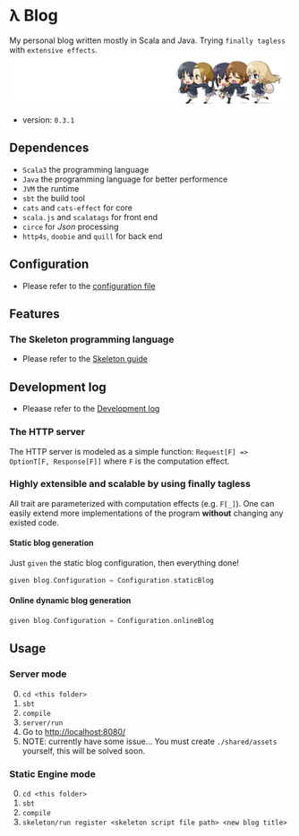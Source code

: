 # λ Blog
My personal blog written mostly in Scala and Java.
Trying `finally tagless` with `extensive effects`.
![k-on!](./img/k-on-q.png)  
- version: `0.3.1`

## Dependences
- `Scala3` the programming language
- `Java` the programming language for better performence
- `JVM` the runtime
- `sbt` the build tool
- `cats` and `cats-effect` for core
- `scala.js` and `scalatags` for front end
- `circe` for *Json* processing
- `http4s`, `doobie` and `quill` for back end


## Configuration
- Please refer to the [configuration file](./doc/Configuration.md)

## Features
### The **Skeleton** programming language
- Please refer to the [Skeleton guide](./doc/Skeleton.md)

## Development log
- Pleaase refer to the [Development log](./doc/DEV.md)

### The HTTP server
The HTTP server is modeled as a simple function:
`Request[F] => OptionT[F, Response[F]]`
where `F` is the computation effect.

### Highly extensible and scalable by using finally tagless
All trait are parameterized with computation effects (e.g. `F[_]`).
One can easily extend more implementations of 
the program **without** changing any existed code.

#### Static blog generation
Just `given` the static blog configuration, then everything done!
```scala
given blog.Configuration = Configuration.staticBlog
```
#### Online dynamic blog generation
```scala
given blog.Configuration = Configuration.onlineBlog
```

## Usage
### Server mode
0. `cd <this folder>`
1. `sbt`
2. `compile`
3. `server/run`
4. Go to [http://localhost:8080/](http://localhost:8080/)
5. NOTE: currently have some issue... You must create `./shared/assets` yourself, this will be solved soon.

### Static Engine mode
0. `cd <this folder>`
1. `sbt`
2. `compile`
3. `skeleton/run register <skeleton script file path> <new blog title>`